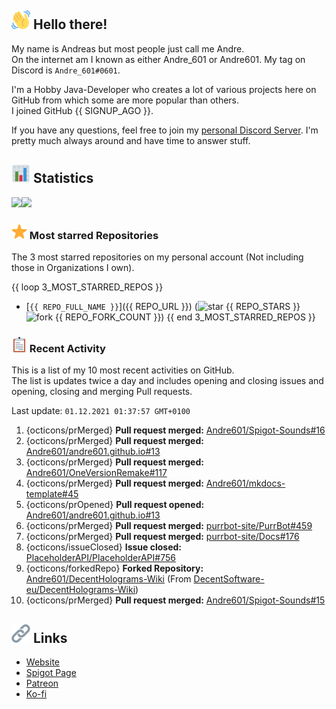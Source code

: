 <!-- Links -->
[purr]: https://purrbot.site
[discord]: https://discord.gg/6dazXp6
[website]: https://andre601.ch
[spigot]: https://www.spigotmc.org/resources/authors/56829/
[patreon]: https://patreon.com/andre_601
[ko-fi]: https://ko-fi.com/andre_601

<!-- SVGs -->
[star]: https://cdn.jsdelivr.net/gh/Readme-Workflows/Readme-Icons@main/icons/octicons/StarredRepository.svg
[fork]: https://cdn.jsdelivr.net/gh/Readme-Workflows/Readme-Icons@main/icons/octicons/ForkedRepository.svg

## <img alt="emoji" src="https://raw.githubusercontent.com/twitter/twemoji/master/assets/svg/1f44b.svg" height="30em"> Hello there!
My name is Andreas but most people just call me Andre.  
On the internet am I known as either Andre_601 or Andre601. My tag on Discord is `Andre_601#0601`.

I'm a Hobby Java-Developer who creates a lot of various projects here on GitHub from which some are more popular than others.  
I joined GitHub {{ SIGNUP_AGO }}.

If you have any questions, feel free to join my [personal Discord Server][discord]. I'm pretty much always around and have time to answer stuff.

## <img alt="emoji" src="https://raw.githubusercontent.com/twitter/twemoji/master/assets/svg/1f4ca.svg" height="30em"> Statistics
<img height="195px" src="https://github-readme-stats.vercel.app/api?username=Andre601&show_icons=true&hide_rank=true&title_color=3498db&bg_color=ffffff00&text_color=718096&disable_animations=true"><img height="195px" src="https://github-readme-stats.vercel.app/api/top-langs?username=Andre601&layout=compact&title_color=3498db&bg_color=ffffff00&text_color=718096">

### <img alt="emoji" src="https://raw.githubusercontent.com/twitter/twemoji/master/assets/svg/2b50.svg" height="25em"> Most starred Repositories
The 3 most starred repositories on my personal account (Not including those in Organizations I own).

{{ loop 3_MOST_STARRED_REPOS }}
- [`{{ REPO_FULL_NAME }}`]({{ REPO_URL }}) (![star] {{ REPO_STARS }} ![fork] {{ REPO_FORK_COUNT }})
{{ end 3_MOST_STARRED_REPOS }}

### <img alt="emoji" src="https://raw.githubusercontent.com/twitter/twemoji/master/assets/svg/1f4cb.svg" height="25em"> Recent Activity
This is a list of my 10 most recent activities on GitHub.  
The list is updates twice a day and includes opening and closing issues and opening, closing and merging Pull requests.

<!--RECENT_ACTIVITY:last_update-->
Last update: `01.12.2021 01:37:57 GMT+0100`
<!--RECENT_ACTIVITY:last_update_end-->
<!--RECENT_ACTIVITY:start-->
1. {octicons/prMerged} **Pull request merged:** [Andre601/Spigot-Sounds#16](https://github.com/Andre601/Spigot-Sounds/pull/16)
2. {octicons/prMerged} **Pull request merged:** [Andre601/andre601.github.io#13](https://github.com/Andre601/andre601.github.io/pull/13)
3. {octicons/prMerged} **Pull request merged:** [Andre601/OneVersionRemake#117](https://github.com/Andre601/OneVersionRemake/pull/117)
4. {octicons/prMerged} **Pull request merged:** [Andre601/mkdocs-template#45](https://github.com/Andre601/mkdocs-template/pull/45)
5. {octicons/prOpened} **Pull request opened:** [Andre601/andre601.github.io#13](https://github.com/Andre601/andre601.github.io/pull/13)
6. {octicons/prMerged} **Pull request merged:** [purrbot-site/PurrBot#459](https://github.com/purrbot-site/PurrBot/pull/459)
7. {octicons/prMerged} **Pull request merged:** [purrbot-site/Docs#176](https://github.com/purrbot-site/Docs/pull/176)
8. {octicons/issueClosed} **Issue closed:** [PlaceholderAPI/PlaceholderAPI#756](https://github.com/PlaceholderAPI/PlaceholderAPI/issues/756)
9. {octicons/forkedRepo} **Forked Repository:** [Andre601/DecentHolograms-Wiki](https://github.com/Andre601/DecentHolograms-Wiki) (From [DecentSoftware-eu/DecentHolograms-Wiki](https://github.com/DecentSoftware-eu/DecentHolograms-Wiki))
10. {octicons/prMerged} **Pull request merged:** [Andre601/Spigot-Sounds#15](https://github.com/Andre601/Spigot-Sounds/pull/15)
<!--RECENT_ACTIVITY:end-->

## <img alt="emoji" src="https://raw.githubusercontent.com/twitter/twemoji/master/assets/svg/1f517.svg" height="30em"> Links
- [Website]
- [Spigot Page][spigot]
- [Patreon]
- [Ko-fi]

